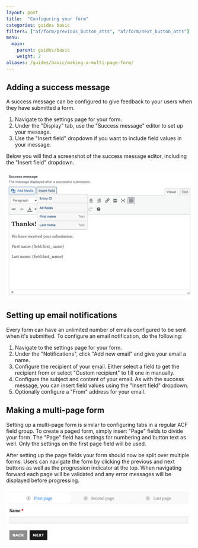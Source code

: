 ```yaml
---
layout: post
title:  "Configuring your form"
categories: guides basic
filters: ["af/form/previous_button_atts", "af/form/next_button_atts"]
menu:
  main:
    parent: guides/basic
    weight: 2
aliases: /guides/basic/making-a-multi-page-form/
---
```


## Adding a success message

A success message can be configured to give feedback to your users when they have submitted a form.

1. Navigate to the settings page for your form.
2. Under the "Display" tab, use the "Success message" editor to set up your message.
3. Use the "Insert field" dropdown if you want to include field values in your message.

Below you will find a screenshot of the success message editor, including the "Insert field" dropdown.

![ACF field group location rule for a form named "Test form"](/images/success-message.png)

## Setting up email notifications

Every form can have an unlimited number of emails configured to be sent when it's submitted. To configure an email notification, do the following:

1. Navigate to the settings page for your form.
2. Under the "Notifications", click "Add new email" and give your email a name.
3. Configure the recipient of your email. Either select a field to get the recipient from or select "Custom recipient" to fill one in manually.
4. Configure the subject and content of your email. As with the success message, you can insert field values using the "Insert field" dropdown.
5. Optionally configure a "From" address for your email.

## Making a multi-page form

Setting up a multi-page form is similar to configuring tabs in a regular ACF field group. To create a paged form, simply insert "Page" fields to divide your form. The "Page" field has settings for numbering and button text as well. Only the settings on the first page field will be used.

After setting up the page fields your form should now be split over multiple forms. Users can navigate the form by clicking the previous and next buttons as well as the progression indicator at the top. When navigating forward each page will be validated and any error messages will be displayed before progressing.

![Multi-page form](/images/paged-form.png)